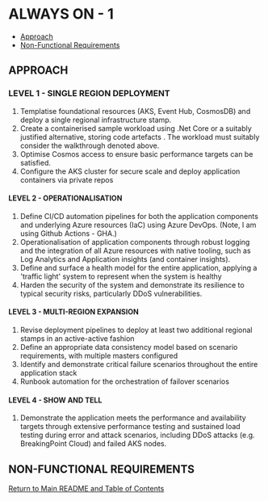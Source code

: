 # ALWAYS ON - 1

<!-- TOC -->
- [Approach](#approach)
- [Non-Functional Requirements](#non-functional-requirements)
<!-- /TOC -->

## APPROACH

### LEVEL 1 - SINGLE REGION DEPLOYMENT

1. Templatise foundational resources (AKS, Event Hub, CosmosDB)  and deploy a single regional infrastructure stamp.
2. Create a containerised sample workload using .Net Core or a suitably justified alternative, storing code artefacts . The workload must suitably consider the walkthrough denoted above.
3. Optimise Cosmos access to ensure basic performance targets can be satisfied.
4. Configure the AKS cluster for secure scale and deploy application containers via private repos

#### LEVEL 2 - OPERATIONALISATION

1. Define CI/CD automation pipelines for both the application components and underlying Azure resources (IaC) using Azure DevOps. (Note, I am using Github Actions - GHA.)
2. Operationalisation of application components through robust logging and the integration of all Azure resources with native tooling, such as Log Analytics and Application insights (and container insights).
3. Define and surface a health model for the entire application, applying a 'traffic light' system to represent when the system is healthy
4. Harden the security of the system and demonstrate its resilience to typical security risks, particularly DDoS vulnerabilities.

#### LEVEL 3 - MULTI-REGION EXPANSION

1. Revise deployment pipelines to deploy at least two additional regional stamps in an active-active fashion
2. Define an appropriate data consistency model based on scenario requirements, with multiple masters configured
3. Identify and demonstrate critical failure scenarios throughout the entire application stack
4. Runbook automation for the orchestration of failover scenarios

#### LEVEL 4 - SHOW AND TELL

1. Demonstrate the application meets the performance and availability targets through extensive performance testing and sustained load testing during error and attack scenarios, including DDoS attacks (e.g. BreakingPoint Cloud) and failed AKS nodes.



## NON-FUNCTIONAL REQUIREMENTS



[Return to Main README and Table of Contents](../../README.md)